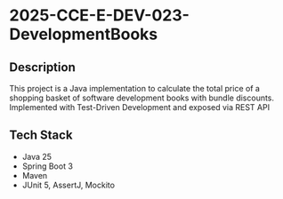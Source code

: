 # 2025-CCE-E-DEV-023-DevelopmentBooks

## Description
This project is a Java implementation to calculate the total price of a shopping basket of software development books with bundle discounts. Implemented with Test-Driven Development and exposed via REST API

## Tech Stack
- Java 25
- Spring Boot 3
- Maven
- JUnit 5, AssertJ, Mockito
